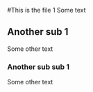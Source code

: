 #This is the file 1
Some text

## Another sub 1
Some other text

### Another sub sub 1
Some other text
